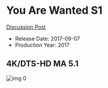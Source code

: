 # You Are Wanted S1

[Discussion Post](https://www.avsforum.com/threads/bass-eq-for-filtered-movies.2995212/post-59953246)

* Release Date: 2017-09-07
* Production Year: 2017

## 4K/DTS-HD MA 5.1

![img 0](https://i.imgur.com/idFjQ4j.jpg)

